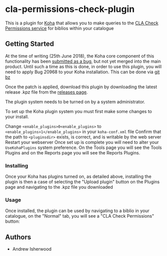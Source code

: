 # cla-permissions-check-plugin

This is a plugin for [Koha](https://koha-community.org/) that allows you to make queries to the [CLA Check Permissions service](https://www.cla.co.uk/check-permissions-start) for biblios within your catalogue

## Getting Started

At the time of writing (25th June 2018), the Koha core component of this functionality has been [submitted as a bug](https://bugs.koha-community.org/bugzilla3/show_bug.cgi?id=20968),
but not yet merged into the main product. Until such a time as this is done, in order to use this plugin, you will need to apply Bug 20968 to your Koha installation. This can be done via [git bz](https://wiki.koha-community.org/wiki/Git_bz_configuration)

Once the patch is applied, download this plugin by downloading the latest release .kpz file from the [releases page](https://github.com/PTFS-Europe/cla-permissions-check-plugin/releases).

The plugin system needs to be turned on by a system administrator.

To set up the Koha plugin system you must first make some changes to your install.

Change `<enable_plugins>0<enable_plugins>` to `<enable_plugins>1</enable_plugins>` in your `koha-conf.xml` file
Confirm that the path to `<pluginsdir>` exists, is correct, and is writable by the web server
Restart your webserver
Once set up is complete you will need to alter your `UseKohaPlugins` system preference. On the Tools page you will see the Tools Plugins and on the Reports page you will see the Reports Plugins.

### Installing

Once your Koha has plugins turned on, as detailed above, installing the plugin is then a case of selecting the "Upload plugin" button on the Plugins page and navigating to the .kpz file you downloaded

### Usage

Once installed, the plugin can be used by navigating to a biblio in your catalogue, on the "Normal" tab, you will see a "CLA Check Permissions" button:



## Authors

* Andrew Isherwood
